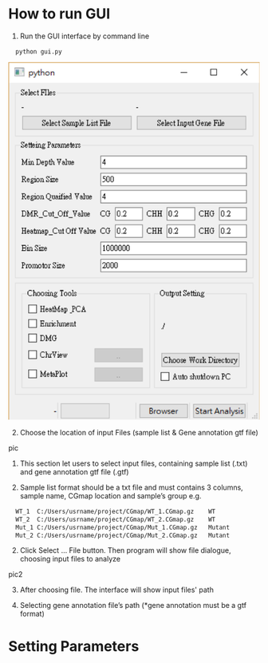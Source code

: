 How to run GUI
==============

1. Run the GUI interface by command line

```
  python gui.py
```

![Alt text](https://github.com/RitataLU/MethylC-analyzer/blob/master/GUI_step1.png)

2. Choose the location of input Files (sample list & Gene annotation gtf file)

pic

1) This section let users to select input files, containing sample list (.txt) and gene annotation gtf file (.gtf)

1)	Sample list format should be a txt file and must contains 3 columns, sample name, CGmap location and sample’s group
e.g. 
```
  WT_1	C:/Users/usrname/project/CGmap/WT_1.CGmap.gz	WT
  WT_2	C:/Users/usrname/project/CGmap/WT_2.CGmap.gz	WT
  Mut_1	C:/Users/usrname/project/CGmap/Mut_1.CGmap.gz	Mutant
  Mut_2	C:/Users/usrname/project/CGmap/Mut_2.CGmap.gz	Mutant
```
2)	Click Select … File button. Then program will show file dialogue, choosing input files to analyze

pic2


3)	After choosing file. The interface will show input files' path 

4)	Selecting gene annotation file’s path (*gene annotation must be a gtf format) 


Setting Parameters 
==================



